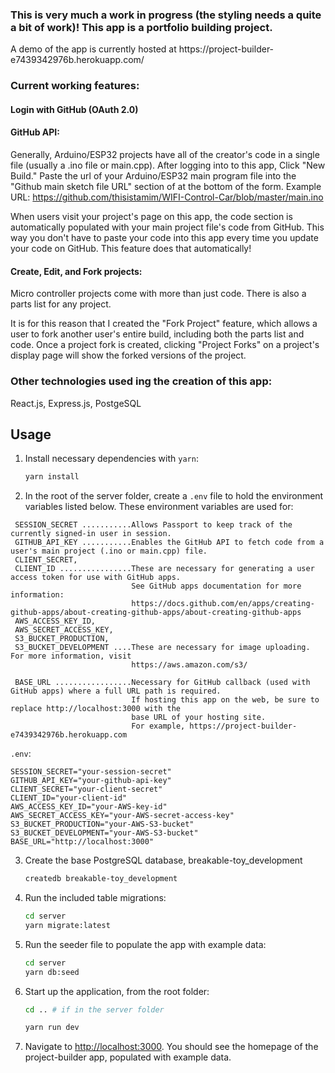 <h3>This is very much a work in progress (the styling needs a quite a bit of work)!  This app is a portfolio building project.</h3>
A demo of the app is currently hosted at https://project-builder-e7439342976b.herokuapp.com/

<h3>Current working features:</h3>

<h4>Login with GitHub (OAuth 2.0)</h4>

<h4>GitHub API:</h4>

   Generally, Arduino/ESP32 projects have all of the creator's code in a single file
   (usually a .ino file or main.cpp).
   After logging into to this app, Click "New Build."  Paste the url of your Arduino/ESP32
   main program file into the "Github main sketch file URL" section of at the bottom
   of the form.
   Example URL:  https://github.com/thisistamim/WIFI-Control-Car/blob/master/main.ino
   
   When users visit your project's page on this app, the code section is automatically populated
   with your main project file's code from GitHub.  This way you don't have to paste your code into
   this app every time you update your code on GitHub.  This feature does that automatically!

<h4>Create, Edit, and Fork projects:</h4>
   Micro controller projects come with more than just code.  There is also a parts list
   for any project.

   It is for this reason that I created the "Fork Project" feature, which 
   allows a user to fork another user's entire build, including both the
   parts list and code.  Once a project fork is created, clicking "Project Forks" 
   on a project's display page will show the forked versions of the project.

<h3>Other technologies used ing the creation of this app:</h3>
   React.js, Express.js, PostgeSQL

## Usage

1. Install necessary dependencies with `yarn`:

   ```sh
   yarn install
   ```

2. In the root of the server folder, create a `.env` file to hold the environment variables listed below.  These environment variables are used for:
```
 SESSION_SECRET ...........Allows Passport to keep track of the currently signed-in user in session.
 GITHUB_API_KEY ...........Enables the GitHub API to fetch code from a user's main project (.ino or main.cpp) file.
 CLIENT_SECRET,
 CLIENT_ID ................These are necessary for generating a user access token for use with GitHub apps.
                           See GitHub apps documentation for more information:
                           https://docs.github.com/en/apps/creating-github-apps/about-creating-github-apps/about-creating-github-apps 
 AWS_ACCESS_KEY_ID,
 AWS_SECRET_ACCESS_KEY,
 S3_BUCKET_PRODUCTION,
 S3_BUCKET_DEVELOPMENT ....These are necessary for image uploading.  For more information, visit
                           https://aws.amazon.com/s3/
                           
 BASE_URL .................Necessary for GitHub callback (used with GitHub apps) where a full URL path is required.
                           If hosting this app on the web, be sure to replace http://localhost:3000 with the
                           base URL of your hosting site. 
                           For example, https://project-builder-e7439342976b.herokuapp.com
```

 `.env`:
   ```env
   SESSION_SECRET="your-session-secret"
   GITHUB_API_KEY="your-github-api-key"
   CLIENT_SECRET="your-client-secret"
   CLIENT_ID="your-client-id"
   AWS_ACCESS_KEY_ID="your-AWS-key-id"
   AWS_SECRET_ACCESS_KEY="your-AWS-secret-access-key"
   S3_BUCKET_PRODUCTION="your-AWS-S3-bucket"
   S3_BUCKET_DEVELOPMENT="your-AWS-S3-bucket"
   BASE_URL="http://localhost:3000"
   ```

3. Create the base PostgreSQL database, breakable-toy_development

   ```sh
   createdb breakable-toy_development
   ```

4. Run the included table migrations:

   ```sh
   cd server
   yarn migrate:latest
   ```

5. Run the seeder file to populate the app with example data:

   ```sh
   cd server
   yarn db:seed
   ```

6. Start up the application, from the root folder:

   ```sh
   cd .. # if in the server folder

   yarn run dev
   ```

7. Navigate to <http://localhost:3000>. You should see the homepage of
   the project-builder app, populated with example data.
